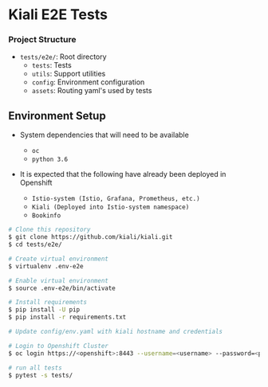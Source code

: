 # Kiali E2E Tests

### Project Structure

* `tests/e2e/`:  Root directory
    *  `tests`:  Tests
    *  `utils`:  Support utilities
    *  `config`: Environment configuration
    *  `assets`: Routing yaml's used by tests


## Environment Setup

* System dependencies that will need to be available
    *  `oc`
    *  `python 3.6`

* It is expected that the following have already been deployed in Openshift
    * `Istio-system (Istio, Grafana, Prometheus, etc.)`
    * `Kiali (Deployed into Istio-system namespace)`
    * `Bookinfo`

```sh
# Clone this repository
$ git clone https://github.com/kiali/kiali.git
$ cd tests/e2e/

# Create virtual environment
$ virtualenv .env-e2e

# Enable virtual environment
$ source .env-e2e/bin/activate

# Install requirements
$ pip install -U pip
$ pip install -r requirements.txt

# Update config/env.yaml with kiali hostname and credentials

# Login to Openshift Cluster 
$ oc login https://<openshift>:8443 --username=<username> --password=<password> --insecure-skip-tls-verify=true

# run all tests
$ pytest -s tests/
```

